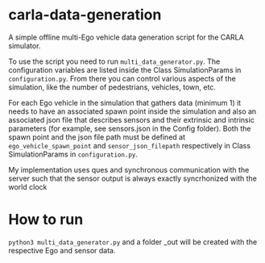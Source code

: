 # carla-data-generation
A simple offline multi-Ego vehicle data generation script for the CARLA simulator.

To use the script you need to run ```multi_data_generator.py```. The configuration variables are listed inside the Class SimulationParams in ```configuration.py```.
From there you can control various aspects of the simulation, like the number of pedestrians, vehicles, town, etc.

For each Ego vehicle in the simulation that gathers data (minimum 1) it needs to have an associated spawn point inside the simulation and also an associated 
json file that describes sensors and their extrinsic and intrinsic parameters (for example, see sensors.json in the Config folder). Both the spawn point and the json file path must be defined at ```ego_vehicle_spawn_point```
and ```sensor_json_filepath``` respectively in Class SimulationParams in ```configuration.py```.

My implementation uses ques and synchronous communication with the server such that the sensor output is always exactly syncrhonized with the world clock

# How to run
```python3 multi_data_generator.py``` and a folder _out will be created with the respective Ego and sensor data.
